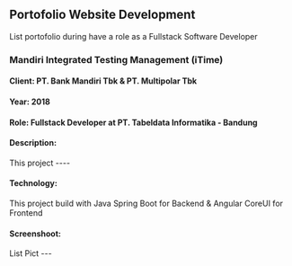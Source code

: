 
## Portofolio Website Development
List portofolio during have a role as a Fullstack Software Developer

### Mandiri Integrated Testing Management (iTime)

#### Client: PT. Bank Mandiri Tbk & PT. Multipolar Tbk
#### Year: 2018
#### Role: Fullstack Developer at PT. Tabeldata Informatika - Bandung
#### Description:
This project ----
#### Technology:
This project build with Java Spring Boot for Backend & Angular CoreUI for Frontend
#### Screenshoot:
List Pict ---